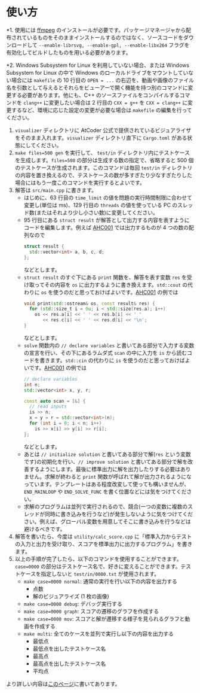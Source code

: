 # 使い方

*1. 使用には [ffmpeg](http://ffmpeg.org/) のインストールが必要です。パッケージマネージャから配布されているものをそのままインストールするのではなく、ソースコードをダウンロードして `--enable-librsvg, --enable-gpl, --enable-libx264` フラグを有効化してビルドしたものを用いる必要があります。

*2. Windows Subsystem for Linux を利用していない場合、または Windows Subsystem for Linux の中で Windows のローカルドライブをマウントしていない場合には `makefile` の 10 行目の `OPEN = ...` の右辺を、動画や画像のファイル名を引数として与えるとそれらをビューアーで開く機能を持つ別のコマンドに変更する必要があります。他にも、C++ のソースファイルをコンパイルするコマンドを `clang++` に変更したい場合は 2 行目の `CXX = g++` を `CXX = clang++` に変更するなど、環境に応じた設定の変更が必要な場合は `makefile` の編集を行ってください。

1. `visualizer` ディレクトリに AtCoder 公式で提供されているビジュアライザをそのまま入れます。`visualizer` ディレクトリ直下に `Cargo.toml` がある状態にしてください。
1. `make files=500 gen` を実行して、 `test/in` ディレクトリ内にテストケースを生成します。`files=500` の部分は生成する数の指定で、省略すると 500 個のテストケースが生成されます。このコマンドは毎回 `test/in` ディレクトリの内容を置き換えるので、テストケースの数が多すぎたり少なすぎたりした場合にはもう一度このコマンドを実行するとよいです。
1. 解答は `src/main.cpp` に書きます。
    - はじめに、63 行目の `time_limit` の値を問題の実行時間制限に合わせて変更し(単位は ms)、129 行目の `threads` の値を使っている PC のスレッド数(またはそれより少し小さい数)に変更してください。
    - 95 行目にある `struct result` が解答として出力する内容を表すようにコードを編集します。例えば [AHC001](https://atcoder.jp/contests/ahc001/tasks/ahc001_a) では出力するものが 4 つの数の配列なので
      ```C++
      struct result {
        std::vector<int> a, b, c, d;
      };
      ```
      などとします。
    - `struct result` のすぐ下にある `print` 関数を、解答を表す変数 `res` を受け取ってその内容を `os` に出力するように書き換えます。`std::cout` の代わりに `os` を使うのだと思っておけばよいです。[AHC001](https://atcoder.jp/contests/ahc001/tasks/ahc001_a) の例では
      ```C++
      void print(std::ostream& os, const result& res) {
        for (std::size_t i = 0u; i < std::size(res.a); i++)
          os << res.a[i] << ' ' << res.b[i] << ' '
             << res.c[i] << ' ' << res.d[i] << '\n';
      }
      ```
      などとします。
    - `solve` 関数内の `// declare variables` と書いてある部分で入力する変数の宣言を行い、その下にあるラムダ式 `scan` の中に入力を `is` から読むコードを書きます。`std::cin` の代わりに `is` を使うのだと思っておけばよいです。[AHC001](https://atcoder.jp/contests/ahc001/tasks/ahc001_a) の例では
      ```C++
      // declare variables
      int n;
      std::vector<int> x, y, r;

      const auto scan = [&] {
        // read inputs
        is >> n;
        x = y = r = std::vector<int>(n);
        for (int i = 0; i < n; i++)
          is >> x[i] >> y[i] >> r[i];
      };
      ```
      などとします。
    - あとは `// initialize solution` と書いてある部分で解(`res` という変数です)の初期化を行い、`// improve solution` と書いてある部分で解を改善するようにします。最後に標準出力に解を出力したりする必要はありません。求解が終わると `print` 関数が呼ばれて解が出力されるようになっています。テンプレートはある程度改変して使っても構いませんが、`END_MAINLOOP` や `END_SOLVE_FUNC` を書く位置などには気をつけてください。
    - 求解のプログラムは並列で実行されるので、競合(一つの変数に複数のスレッドが同時に書き込みを行うなど)が発生しないように気をつけてください。例えば、グローバル変数を用意してそこに書き込みを行うなどは避けるべきです。
1. 解答を書いたら、今度は `utility/calc_score.cpp` に「標準入力からテストの入力と出力を受け取り、スコアを標準出力に出力するプログラム」を書きます。
1. 以上の手順が完了したら、以下のコマンドを使用することができます。`case=0000` の部分はテストケース名で、好きに変えることができます。テストケースを指定しないと `test/in/0000.txt` が使用されます。
    - `make case=0000 normal`: 通常の実行を行い以下の内容を出力する
        - 点数
        - 解のビジュアライズ (1 枚の画像)
    - `make case=0000 debug`: デバッグ実行する
    - `make case=0000 graph`: スコアの遷移のグラフを作成する
    - `make case=0000 mov`: スコアと解が遷移する様子を見られるグラフと動画を作成する
    - `make multi`: 全てのケースを並列で実行し以下の内容を出力する
        - 最低点
        - 最低点を出したテストケース名
        - 最高点
        - 最高点を出したテストケース名
        - 平均点

より詳しい内容は[このページ](https://naskya.net/post/0004/)に書いてあります。
